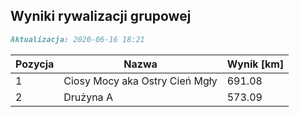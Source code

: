## Wyniki rywalizacji grupowej

```markdown
Aktualizacja: 2020-06-16 18:21
```

Pozycja | Nazwa | Wynik [km] |
------------ | -------------  | -------------
 1 |Ciosy Mocy aka Ostry Cień Mgły | 691.08 
 2 |Drużyna A | 573.09